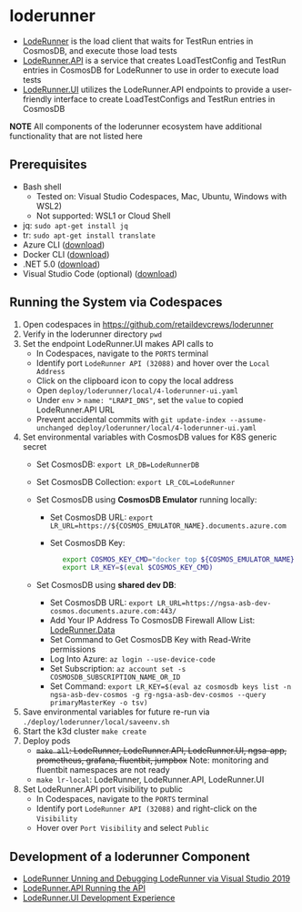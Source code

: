 # loderunner

- [LodeRunner](./src/LodeRunner/README.md) is the load client that waits for TestRun entries in CosmosDB, and execute those load tests
- [LodeRunner.API](./src/LodeRunner.API/README.md) is a service that creates LoadTestConfig and TestRun entries in CosmosDB for LodeRunner to use in order to execute load tests
- [LodeRunner.UI](./src/LodeRunner.UI/README.md) utilizes the LodeRunner.API endpoints to provide a user-friendly interface to create LoadTestConfigs and TestRun entries in CosmosDB

**NOTE** All components of the loderunner ecosystem have additional functionality that are not listed here

## Prerequisites

- Bash shell
  - Tested on: Visual Studio Codespaces, Mac, Ubuntu, Windows with WSL2)
  - Not supported: WSL1 or Cloud Shell
- jq: `sudo apt-get install jq`
- tr: `sudo apt-get install translate`
- Azure CLI ([download](https://docs.microsoft.com/en-us/cli/azure/install-azure-cli?view=azure-cli-latest))
- Docker CLI ([download](https://docs.docker.com/install/))
- .NET 5.0 ([download](https://docs.microsoft.com/en-us/dotnet/core/install/))
- Visual Studio Code (optional) ([download](https://code.visualstudio.com/download))

## Running the System via Codespaces

1. Open codespaces in <https://github.com/retaildevcrews/loderunner>
2. Verify in the loderunner directory `pwd`
3. Set the endpoint LodeRunner.UI makes API calls to
   - In Codespaces, navigate to the `PORTS` terminal
   - Identify port `LodeRunner API (32088)` and hover over the `Local Address`
   - Click on the clipboard icon to copy the local address
   - Open `deploy/loderunner/local/4-loderunner-ui.yaml`
   - Under `env` > `name: "LRAPI_DNS"`, set the `value` to copied LodeRunner.API URL
   - Prevent accidental commits with `git update-index --assume-unchanged deploy/loderunner/local/4-loderunner-ui.yaml`
4. Set environmental variables with CosmosDB values for K8S generic secret
   - Set CosmosDB: `export LR_DB=LodeRunnerDB`
   - Set CosmosDB Collection: `export LR_COL=LodeRunner`
   - Set CosmosDB using **CosmosDB Emulator** running locally:
      - Set CosmosDB URL: `export LR_URL=https://${COSMOS_EMULATOR_NAME}.documents.azure.com`
      - Set CosmosDB Key:

         ```bash
            export COSMOS_KEY_CMD="docker top ${COSMOS_EMULATOR_NAME} |grep  -oP '\/Key=(\w.*) '|head -n 1 | awk -F' ' '{print \$1}' | awk -F 'Key=' '{print \$2}'"
            export LR_KEY=$(eval $COSMOS_KEY_CMD)
         ```

   - Set CosmosDB using **shared dev DB**:
      - Set CosmosDB URL: `export LR_URL=https://ngsa-asb-dev-cosmos.documents.azure.com:443/`
      - Add Your IP Address To CosmosDB Firewall Allow List: [LodeRunner.Data](./src/LodeRunner.Data/README.md#solution)
      - Set Command to Get CosmosDB Key with Read-Write permissions
      - Log Into Azure: `az login --use-device-code`
      - Set Subscription: `az account set -s COSMOSDB_SUBSCRIPTION_NAME_OR_ID`
      - Set Command: `export LR_KEY=$(eval az cosmosdb keys list -n ngsa-asb-dev-cosmos -g rg-ngsa-asb-dev-cosmos --query primaryMasterKey -o tsv)`
5. Save environmental variables for future re-run via `./deploy/loderunner/local/saveenv.sh`
6. Start the k3d cluster `make create`
7. Deploy pods
   - ~~`make all`: LodeRunner, LodeRunner.API, LodeRunner.UI, ngsa-app, prometheus, grafana, fluentbit, jumpbox~~ Note: monitoring and fluentbit namespaces are not ready
   - `make lr-local`: LodeRunner, LodeRunner.API, LodeRunner.UI
8. Set LodeRunner.API port visibility to public
   - In Codespaces, navigate to the `PORTS` terminal
   - Identify port `LodeRunner API (32088)` and right-click on the `Visibility`
   - Hover over `Port Visibility` and select `Public`

## Development of a loderunner Component

- [LodeRunner Unning and Debugging LodeRunner via Visual Studio 2019](./src/LodeRunner/README.md#running-and-debugging-loderunner-via-visual-studio-2019)
- [LodeRunner.API Running the API](./src/LodeRunner.API/README.md#running-the-api)
- [LodeRunner.UI Development Experience](./src/LodeRunner.UI/README.md#development-experience)

